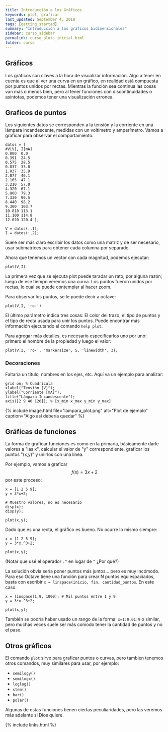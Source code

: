 ```yaml
---
title: Introducción a los Gráficos
keywords: plot, graficar
last_updated: September 4, 2018
tags: [getting_started]
summary: "Introducción a los gráficos bidimensionales"
sidebar: curso_sidebar
permalink: curso_plots_inicial.html
folder: curso
---
```


## Gráficos
Los gráficos son claves a la hora de visualizar información. Algo a tener
en cuenta es que al ver una curva en un gráfico, en realidad está compuesta
por puntos unidos por rectas. Mientras la función sea continua las cosas van
más o menos bien, pero al tener funciones con discontinuidades o asíntotas,
podemos tener una visualización erronea.

## Graficos de puntos
Los siguientes datos se corresponden a la tensión y la corriente en una lámpara
incandescente, medidas con un voltímetro y amperímetro. Vamos a graficar para
observar el comportamiento.

```
datos = [
#V[V], I[mA]
0.000  0.0
0.391  24.5
0.575  28.5
0.837  33.8
1.037  35.9
2.077  46.1
2.165  47.1
3.210  57.0
4.320  67.1
5.800  79.3
7.330  90.5
8.440  98.2
9.300  103.7
10.810 113.1
11.100 114.8
12.020 120.4 ];

V = datos(:,1);
I = datos(:,2);
```

Suele ser más claro escribir los datos como una matriz y de ser necesario,
usar submatrices para obtener cada columna por separado.


Ahora que tenemos un vector con cada magnitud, podemos ejecutar:

```
plot(V,I)
```

La primera vez que se ejecuta plot puede taradar un rato, por alguna razón;
luego de ese tiempo veremos una curva. Los puntos fueron unidos por rectas,
lo cual se puede contemplar al hacer zoom.

Para observar los puntos, se le puede decir a octave:

```
plot(V,I, 'ro-')
```

El último parámetro indica tres cosas: El color del trazo, el tipo de puntos
y el tipo de recta usada para unir los puntos. Puede encontrar más información
ejecutando el comando ``help plot``.

Para agregar más detalles, es necesario especificarlos uno por uno: primero el
nombre de la propiedad y luego el valor:

```
plot(V,I, 'ro-', 'markersize', 5, 'linewidth', 3);
```

### Decoraciones
Faltaría un título, nombres en los ejes, etc. Aquí va un ejemplo para analizar:

```
grid on; % Cuadrícula
xlabel("Tensión [V]");
ylabel("Corriente [mA]");
title("Lámpara Incandescente");
axis([2 9 40 120]); % [x_min x_max y_min y_max]
```


{% include image.html file="lampara_plot.png" alt="Plot de ejemplo" caption="Algo así debería quedar" %}




## Gráficas de funciones
La forma de graficar funciones es como en la primaria, básicamente darle valores
a "las x", calcular el valor de "y" correspondiente, graficar los puntos "(x,y)"
y unirlos con una línea.

Por ejemplo, vamos a graficar $$f(x) = 3x+2$$ por este proceso:

```
x = [1 2 5 9];
y = 3*x+2;

# Muestro valores, no es necesario
disp(x);
disp(y);

plot(x,y);
```

Dado que es una recta, el gráfico es bueno. No ocurre lo mismo siempre:
```
x = [1 2 5 9];
y = 3*x.^3+2;

plot(x,y);
```

(Notar que usé el operador ``.^`` en lugar de ``^`` ¿Por qué?)


La solución obvia sería poner puntos más juntos... pero es muy incómodo.
Para eso Octave tiene una función para crear N puntos equiespaciados,
basta con escribir ``x = linspace(inicio, fin, cantidad_puntos``.
En este caso:

```
x = linspace(1,9, 1000); # Mil puntos entre 1 y 9
y = 3*x.^3+2;

plot(x,y);
```

También se podría haber usado un rango de la forma: ``x=1:0.01:9``
o similar, pero muchas veces suele ser más comodo tener la cantidad
de puntos y no el paso.

## Otros gráficos
El comando ``plot`` sirve para graficar puntos o curvas, pero tambien tenemos
otros comandos, muy similares para usar, por ejemplo:

  - ``semilogy()``
  - ``semilogx()``
  - ``loglog()``
  - ``stem()``
  - ``bar()``
  - ``polar()``

Algunas de estas funciones tienen ciertas peculiaridades, pero las veremos
más adelante si Dios quiere.

{% include links.html %}
